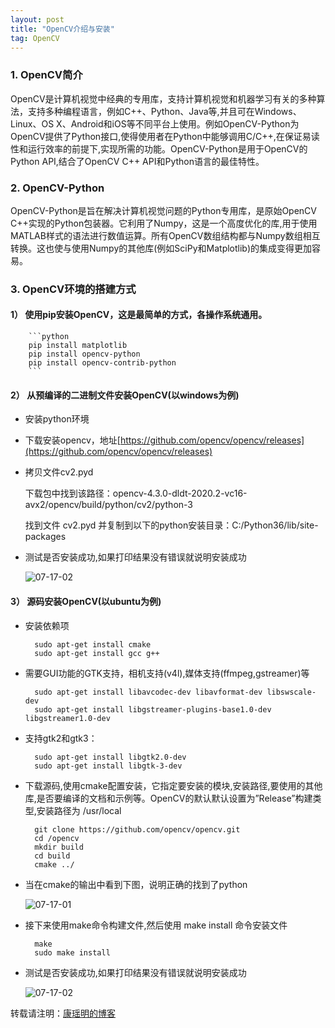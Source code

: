 ```yaml
---
layout: post
title: "OpenCV介绍与安装"
tag: OpenCV
---
```

### 1. OpenCV简介

OpenCV是计算机视觉中经典的专用库，支持计算机视觉和机器学习有关的多种算法，支持多种编程语言，例如C++、Python、Java等,并且可在Windows、Linux、OS X、Android和iOS等不同平台上使用。例如OpenCV-Python为OpenCV提供了Python接口,使得使用者在Python中能够调用C/C++,在保证易读性和运行效率的前提下,实现所需的功能。OpenCV-Python是用于OpenCV的Python API,结合了OpenCV C++ API和Python语言的最佳特性。

### 2. OpenCV-Python

OpenCV-Python是旨在解决计算机视觉问题的Python专用库，是原始OpenCV C++实现的Python包装器。它利用了Numpy，这是一个高度优化的库,用于使用MATLAB样式的语法进行数值运算。所有OpenCV数组结构都与Numpy数组相互转换。这也使与使用Numpy的其他库(例如SciPy和Matplotlib)的集成变得更加容易。

### 3. OpenCV环境的搭建方式 
  
#### 1） 使用pip安装OpenCV，这是最简单的方式，各操作系统通用。

        ```python
        pip install matplotlib
        pip install opencv-python
        pip install opencv-contrib-python
        ```

#### 2） 从预编译的二进制文件安装OpenCV(以windows为例)

- 安装python环境

- 下载安装opencv，地址[https://github.com/opencv/opencv/releases](https://github.com/opencv/opencv/releases)
    
- 拷贝文件cv2.pyd

    下载包中找到该路径：opencv-4.3.0-dldt-2020.2-vc16-avx2/opencv/build/python/cv2/python-3

    找到文件 cv2.pyd 并复制到以下的python安装目录：C:/Python36/lib/site-packages
  
- 测试是否安装成功,如果打印结果没有错误就说明安装成功

    ![07-17-02](https://cdn.jsdelivr.net/gh/luckykang/picture_bed/blogs_images/07-17-02.png)

#### 3） 源码安装OpenCV(以ubuntu为例)
- 安装依赖项

        sudo apt-get install cmake
        sudo apt-get install gcc g++


- 需要GUI功能的GTK支持，相机支持(v4l),媒体支持(ffmpeg,gstreamer)等

        sudo apt-get install libavcodec-dev libavformat-dev libswscale-dev
        sudo apt-get install libgstreamer-plugins-base1.0-dev libgstreamer1.0-dev


- 支持gtk2和gtk3：

        sudo apt-get install libgtk2.0-dev
        sudo apt-get install libgtk-3-dev

- 下载源码,使用cmake配置安装，它指定要安装的模块,安装路径,要使用的其他库,是否要编译的文档和示例等。OpenCV的默认默认设置为”Release”构建类型,安装路径为 /usr/local

        git clone https://github.com/opencv/opencv.git
        cd /opencv
        mkdir build
        cd build
        cmake ../

- 当在cmake的输出中看到下图，说明正确的找到了python

    ![07-17-01](https://cdn.jsdelivr.net/gh/luckykang/picture_bed/blogs_images/07-17-01.png)

- 接下来使用make命令构建文件,然后使用 make install 命令安装文件

        make 
        sudo make install 

- 测试是否安装成功,如果打印结果没有错误就说明安装成功

    ![07-17-02](https://cdn.jsdelivr.net/gh/luckykang/picture_bed/blogs_images/07-17-02.png)

转载请注明：[康瑶明的博客](https://luckykang.github.io) 











    
